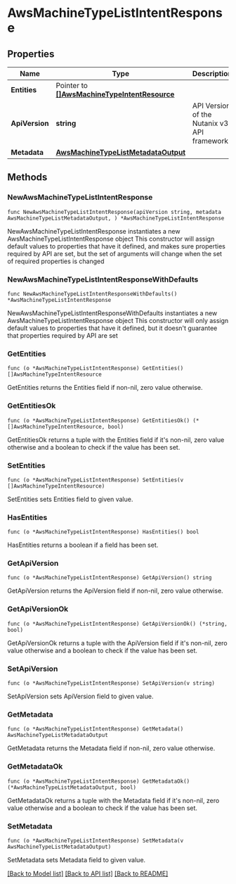 # AwsMachineTypeListIntentResponse

## Properties

Name | Type | Description | Notes
------------ | ------------- | ------------- | -------------
**Entities** | Pointer to [**[]AwsMachineTypeIntentResource**](AwsMachineTypeIntentResource.md) |  | [optional] 
**ApiVersion** | **string** | API Version of the Nutanix v3 API framework. | [readonly] [default to "3.1.0"]
**Metadata** | [**AwsMachineTypeListMetadataOutput**](AwsMachineTypeListMetadataOutput.md) |  | 

## Methods

### NewAwsMachineTypeListIntentResponse

`func NewAwsMachineTypeListIntentResponse(apiVersion string, metadata AwsMachineTypeListMetadataOutput, ) *AwsMachineTypeListIntentResponse`

NewAwsMachineTypeListIntentResponse instantiates a new AwsMachineTypeListIntentResponse object
This constructor will assign default values to properties that have it defined,
and makes sure properties required by API are set, but the set of arguments
will change when the set of required properties is changed

### NewAwsMachineTypeListIntentResponseWithDefaults

`func NewAwsMachineTypeListIntentResponseWithDefaults() *AwsMachineTypeListIntentResponse`

NewAwsMachineTypeListIntentResponseWithDefaults instantiates a new AwsMachineTypeListIntentResponse object
This constructor will only assign default values to properties that have it defined,
but it doesn't guarantee that properties required by API are set

### GetEntities

`func (o *AwsMachineTypeListIntentResponse) GetEntities() []AwsMachineTypeIntentResource`

GetEntities returns the Entities field if non-nil, zero value otherwise.

### GetEntitiesOk

`func (o *AwsMachineTypeListIntentResponse) GetEntitiesOk() (*[]AwsMachineTypeIntentResource, bool)`

GetEntitiesOk returns a tuple with the Entities field if it's non-nil, zero value otherwise
and a boolean to check if the value has been set.

### SetEntities

`func (o *AwsMachineTypeListIntentResponse) SetEntities(v []AwsMachineTypeIntentResource)`

SetEntities sets Entities field to given value.

### HasEntities

`func (o *AwsMachineTypeListIntentResponse) HasEntities() bool`

HasEntities returns a boolean if a field has been set.

### GetApiVersion

`func (o *AwsMachineTypeListIntentResponse) GetApiVersion() string`

GetApiVersion returns the ApiVersion field if non-nil, zero value otherwise.

### GetApiVersionOk

`func (o *AwsMachineTypeListIntentResponse) GetApiVersionOk() (*string, bool)`

GetApiVersionOk returns a tuple with the ApiVersion field if it's non-nil, zero value otherwise
and a boolean to check if the value has been set.

### SetApiVersion

`func (o *AwsMachineTypeListIntentResponse) SetApiVersion(v string)`

SetApiVersion sets ApiVersion field to given value.


### GetMetadata

`func (o *AwsMachineTypeListIntentResponse) GetMetadata() AwsMachineTypeListMetadataOutput`

GetMetadata returns the Metadata field if non-nil, zero value otherwise.

### GetMetadataOk

`func (o *AwsMachineTypeListIntentResponse) GetMetadataOk() (*AwsMachineTypeListMetadataOutput, bool)`

GetMetadataOk returns a tuple with the Metadata field if it's non-nil, zero value otherwise
and a boolean to check if the value has been set.

### SetMetadata

`func (o *AwsMachineTypeListIntentResponse) SetMetadata(v AwsMachineTypeListMetadataOutput)`

SetMetadata sets Metadata field to given value.



[[Back to Model list]](../README.md#documentation-for-models) [[Back to API list]](../README.md#documentation-for-api-endpoints) [[Back to README]](../README.md)


